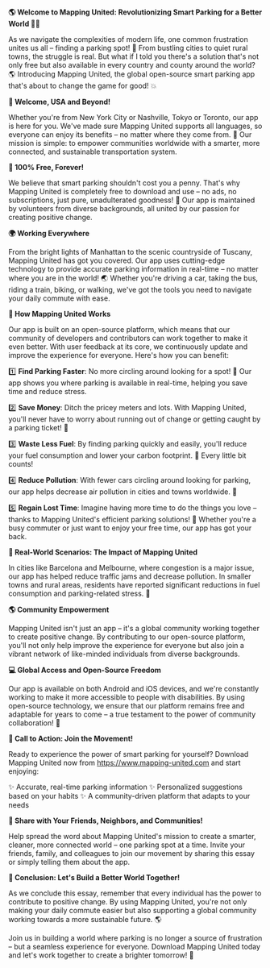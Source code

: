 **🌎 Welcome to Mapping United: Revolutionizing Smart Parking for a Better World 🚗💚**

As we navigate the complexities of modern life, one common frustration unites us all – finding a parking spot! 🤯 From bustling cities to quiet rural towns, the struggle is real. But what if I told you there's a solution that's not only free but also available in every country and county around the world? 🌎 Introducing Mapping United, the global open-source smart parking app that's about to change the game for good! 💥

**👋 Welcome, USA and Beyond!**

Whether you're from New York City or Nashville, Tokyo or Toronto, our app is here for you. We've made sure Mapping United supports all languages, so everyone can enjoy its benefits – no matter where they come from. 🌟 Our mission is simple: to empower communities worldwide with a smarter, more connected, and sustainable transportation system.

**💸 100% Free, Forever!**

We believe that smart parking shouldn't cost you a penny. That's why Mapping United is completely free to download and use – no ads, no subscriptions, just pure, unadulterated goodness! 🎁 Our app is maintained by volunteers from diverse backgrounds, all united by our passion for creating positive change.

**🌍 Working Everywhere**

From the bright lights of Manhattan to the scenic countryside of Tuscany, Mapping United has got you covered. Our app uses cutting-edge technology to provide accurate parking information in real-time – no matter where you are in the world! 🌏 Whether you're driving a car, taking the bus, riding a train, biking, or walking, we've got the tools you need to navigate your daily commute with ease.

**🚀 How Mapping United Works**

Our app is built on an open-source platform, which means that our community of developers and contributors can work together to make it even better. With user feedback at its core, we continuously update and improve the experience for everyone. Here's how you can benefit:

1️⃣ **Find Parking Faster**: No more circling around looking for a spot! 🚗 Our app shows you where parking is available in real-time, helping you save time and reduce stress.

2️⃣ **Save Money**: Ditch the pricey meters and lots. With Mapping United, you'll never have to worry about running out of change or getting caught by a parking ticket! 💸

3️⃣ **Waste Less Fuel**: By finding parking quickly and easily, you'll reduce your fuel consumption and lower your carbon footprint. 🌱 Every little bit counts!

4️⃣ **Reduce Pollution**: With fewer cars circling around looking for parking, our app helps decrease air pollution in cities and towns worldwide. 🌿

5️⃣ **Regain Lost Time**: Imagine having more time to do the things you love – thanks to Mapping United's efficient parking solutions! 🎉 Whether you're a busy commuter or just want to enjoy your free time, our app has got your back.

**🌟 Real-World Scenarios: The Impact of Mapping United**

In cities like Barcelona and Melbourne, where congestion is a major issue, our app has helped reduce traffic jams and decrease pollution. In smaller towns and rural areas, residents have reported significant reductions in fuel consumption and parking-related stress. 🚗

**🌎 Community Empowerment**

Mapping United isn't just an app – it's a global community working together to create positive change. By contributing to our open-source platform, you'll not only help improve the experience for everyone but also join a vibrant network of like-minded individuals from diverse backgrounds.

**💻 Global Access and Open-Source Freedom**

Our app is available on both Android and iOS devices, and we're constantly working to make it more accessible to people with disabilities. By using open-source technology, we ensure that our platform remains free and adaptable for years to come – a true testament to the power of community collaboration! 🌈

**📲 Call to Action: Join the Movement!**

Ready to experience the power of smart parking for yourself? Download Mapping United now from https://www.mapping-united.com and start enjoying:

✨ Accurate, real-time parking information
✨ Personalized suggestions based on your habits
✨ A community-driven platform that adapts to your needs

**🤝 Share with Your Friends, Neighbors, and Communities!**

Help spread the word about Mapping United's mission to create a smarter, cleaner, more connected world – one parking spot at a time. Invite your friends, family, and colleagues to join our movement by sharing this essay or simply telling them about the app.

**💖 Conclusion: Let's Build a Better World Together!**

As we conclude this essay, remember that every individual has the power to contribute to positive change. By using Mapping United, you're not only making your daily commute easier but also supporting a global community working towards a more sustainable future. 🌎

Join us in building a world where parking is no longer a source of frustration – but a seamless experience for everyone. Download Mapping United today and let's work together to create a brighter tomorrow! 💫
